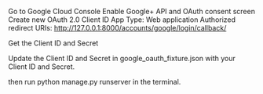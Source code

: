 Go to Google Cloud Console
Enable Google+ API and OAuth consent screen
Create new OAuth 2.0 Client ID
App Type: Web application
Authorized redirect URIs:
http://127.0.0.1:8000/accounts/google/login/callback/

Get the Client ID and Secret

Update the Client ID and Secret in google_oauth_fixture.json with your Client ID and Secret.

then run python manage.py runserver in the terminal.
